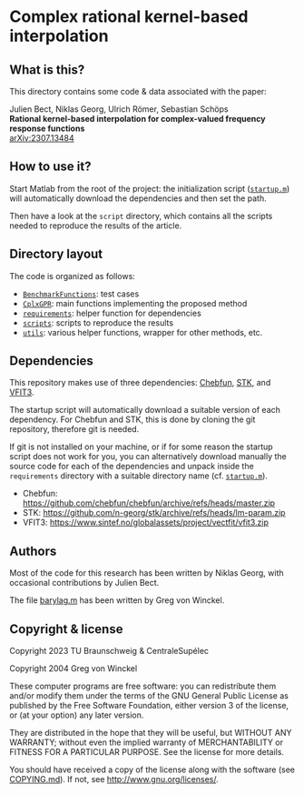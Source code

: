 # Complex rational kernel-based interpolation

## What is this?

This directory contains some code & data associated with the paper:

Julien Bect, Niklas Georg, Ulrich Römer, Sebastian Schöps  
__Rational kernel-based interpolation for complex-valued frequency response functions__  
[arXiv:2307.13484](https://arxiv.org/abs/2307.13484)

## How to use it?

Start Matlab from the root of the project: the initialization script
([`startup.m`](./startup.m)) will automatically download the
dependencies and then set the path.

Then have a look at the `script` directory, which contains all the
scripts needed to reproduce the results of the article.

## Directory layout

The code is organized as follows:
 * [`BenchmarkFunctions`](./BenchmarkFunctions): test cases
 * [`CplxGPR`](./CplxGPR): main functions implementing the proposed method
 * [`requirements`](./requirements): helper function for dependencies
 * [`scripts`](./scripts): scripts to reproduce the results
 * [`utils`](./utils): various helper functions, wrapper for other methods, etc.

## Dependencies

This repository makes use of three dependencies:
[Chebfun](https://www.chebfun.org/),
[STK](https://stk-kriging.github.io),
and [VFIT3](https://www.sintef.no/projectweb/vectorfitting/).

The startup script will automatically download a suitable version of
each dependency.  For Chebfun and STK, this is done by cloning the git
repository, therefore git is needed.

If git is not installed on your machine, or if for some reason the
startup script does not work for you, you can alternatively download
manually the source code for each of the dependencies and unpack
inside the `requirements` directory with a suitable directory name
(cf. [`startup.m`](./startup.m)).
 * Chebfun: https://github.com/chebfun/chebfun/archive/refs/heads/master.zip
 * STK: https://github.com/n-georg/stk/archive/refs/heads/lm-param.zip
 * VFIT3: https://www.sintef.no/globalassets/project/vectfit/vfit3.zip

## Authors

Most of the code for this research has been written by Niklas Georg,
with occasional contributions by Julien Bect.

The file [barylag.m](./utils/barylag.m) has been written by Greg von
Winckel.

## Copyright & license

Copyright 2023 TU Braunschweig & CentraleSupélec

Copyright 2004 Greg von Winckel

These computer programs are free software: you can redistribute them
and/or modify them under the terms of the GNU General Public License
as published by the Free Software Foundation, either version 3 of the
license, or (at your option) any later version.

They are distributed in the hope that they will be useful, but WITHOUT
ANY WARRANTY; without even the implied warranty of MERCHANTABILITY or
FITNESS FOR A PARTICULAR PURPOSE.  See the license for more details.

You should have received a copy of the license along with the software
(see [COPYING.md](./COPYING.md)).  If not, see <http://www.gnu.org/licenses/>.
